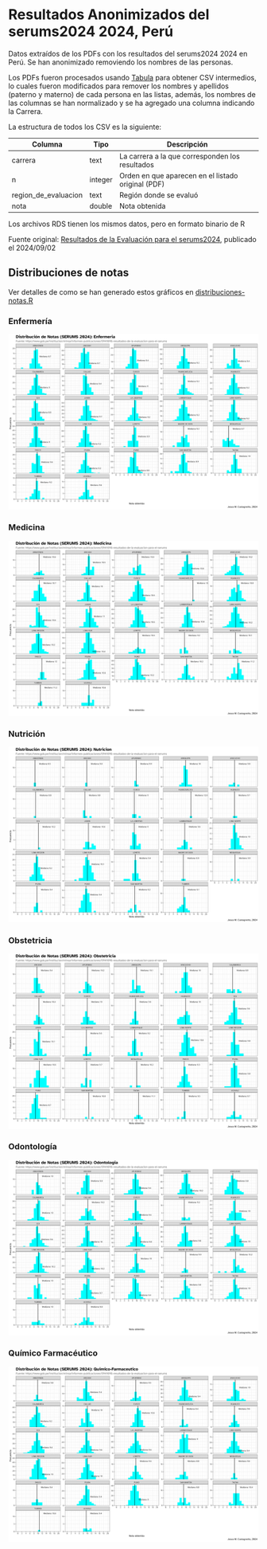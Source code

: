 # Resultados Anonimizados del serums2024 2024, Perú

Datos extraídos de los PDFs con los resultados del serums2024 2024 en Perú. Se han anonimizado removiendo los nombres de las personas.

Los PDFs fueron procesados usando [Tabula](https://tabula.technology/) para obtener CSV intermedios, lo cuales fueron modificados para remover los nombres y apellidos (paterno y materno) de cada persona en las listas, además, los nombres de las columnas se han normalizado y se ha agregado una columna indicando la Carrera.

La estructura de todos los CSV es la siguiente:

| Columna              | Tipo    | Descripción                                        |
| -------------------- | ------- | -------------------------------------------------- |
| carrera              | text    | La carrera a la que corresponden los resultados    |
| n                    | integer | Orden en que aparecen en el listado original (PDF) |
| region_de_evaluacion | text    | Región donde se evaluó                             |
| nota                 | double  | Nota obtenida                                      |

Los archivos RDS tienen los mismos datos, pero en formato binario de R

Fuente original: [Resultados de la Evaluación para el serums2024](https://www.gob.pe/institucion/minsa/informes-publicaciones/5941696-resultados-de-la-evaluacion-para-el-serums2024), publicado el 2024/09/02

## Distribuciones de notas

Ver detalles de como se han generado estos gráficos en [distribuciones-notas.R](/distribuciones-notas.R)

### Enfermería

[![Enfermería](/plots/distribucion-serums2024-enfermeria.png)](/plots/distribucion-serums2024-enfermeria.png)

### Medicina

[![Medicina](/plots/distribucion-serums2024-medicina.png)](/plots/distribucion-serums2024-medicina.png)

### Nutrición

[![Nutrición](/plots/distribucion-serums2024-nutricion.png)](/plots/distribucion-serums2024-nutricion.png)

### Obstetricia

[![Obstetricia](/plots/distribucion-serums2024-obstetricia.png)](/plots/distribucion-serums2024-obstetricia.png)

### Odontología

[![Odontología](/plots/distribucion-serums2024-odontologia.png)](/plots/distribucion-serums2024-odontologia.png)

### Químico Farmacéutico

[![Químico Farmacéutico](/plots/distribucion-serums2024-quimico-farmaceutico.png)](/plots/distribucion-serums2024-quimico-farmaceutico.png)
